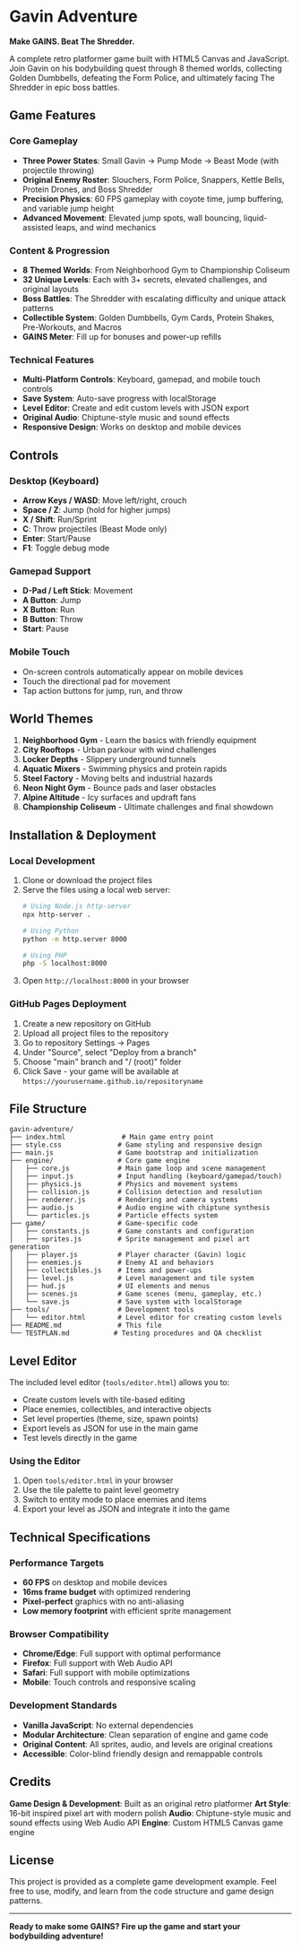 # Gavin Adventure
**Make GAINS. Beat The Shredder.**

A complete retro platformer game built with HTML5 Canvas and JavaScript. Join Gavin on his bodybuilding quest through 8 themed worlds, collecting Golden Dumbbells, defeating the Form Police, and ultimately facing The Shredder in epic boss battles.

## Game Features

### Core Gameplay
- **Three Power States**: Small Gavin → Pump Mode → Beast Mode (with projectile throwing)
- **Original Enemy Roster**: Slouchers, Form Police, Snappers, Kettle Bells, Protein Drones, and Boss Shredder
- **Precision Physics**: 60 FPS gameplay with coyote time, jump buffering, and variable jump height
- **Advanced Movement**: Elevated jump spots, wall bouncing, liquid-assisted leaps, and wind mechanics

### Content & Progression
- **8 Themed Worlds**: From Neighborhood Gym to Championship Coliseum
- **32 Unique Levels**: Each with 3+ secrets, elevated challenges, and original layouts  
- **Boss Battles**: The Shredder with escalating difficulty and unique attack patterns
- **Collectible System**: Golden Dumbbells, Gym Cards, Protein Shakes, Pre-Workouts, and Macros
- **GAINS Meter**: Fill up for bonuses and power-up refills

### Technical Features
- **Multi-Platform Controls**: Keyboard, gamepad, and mobile touch controls
- **Save System**: Auto-save progress with localStorage
- **Level Editor**: Create and edit custom levels with JSON export
- **Original Audio**: Chiptune-style music and sound effects
- **Responsive Design**: Works on desktop and mobile devices

## Controls

### Desktop (Keyboard)
- **Arrow Keys / WASD**: Move left/right, crouch
- **Space / Z**: Jump (hold for higher jumps)
- **X / Shift**: Run/Sprint
- **C**: Throw projectiles (Beast Mode only)
- **Enter**: Start/Pause
- **F1**: Toggle debug mode

### Gamepad Support
- **D-Pad / Left Stick**: Movement
- **A Button**: Jump
- **X Button**: Run
- **B Button**: Throw
- **Start**: Pause

### Mobile Touch
- On-screen controls automatically appear on mobile devices
- Touch the directional pad for movement
- Tap action buttons for jump, run, and throw

## World Themes

1. **Neighborhood Gym** - Learn the basics with friendly equipment
2. **City Rooftops** - Urban parkour with wind challenges  
3. **Locker Depths** - Slippery underground tunnels
4. **Aquatic Mixers** - Swimming physics and protein rapids
5. **Steel Factory** - Moving belts and industrial hazards
6. **Neon Night Gym** - Bounce pads and laser obstacles
7. **Alpine Altitude** - Icy surfaces and updraft fans
8. **Championship Coliseum** - Ultimate challenges and final showdown

## Installation & Deployment

### Local Development
1. Clone or download the project files
2. Serve the files using a local web server:
   ```bash
   # Using Node.js http-server
   npx http-server .
   
   # Using Python
   python -m http.server 8000
   
   # Using PHP
   php -S localhost:8000
   ```
3. Open `http://localhost:8000` in your browser

### GitHub Pages Deployment
1. Create a new repository on GitHub
2. Upload all project files to the repository
3. Go to repository Settings → Pages
4. Under "Source", select "Deploy from a branch"
5. Choose "main" branch and "/ (root)" folder
6. Click Save - your game will be available at `https://yourusername.github.io/repositoryname`

## File Structure
```
gavin-adventure/
├── index.html              # Main game entry point
├── style.css              # Game styling and responsive design
├── main.js                # Game bootstrap and initialization
├── engine/                # Core game engine
│   ├── core.js            # Main game loop and scene management
│   ├── input.js           # Input handling (keyboard/gamepad/touch)
│   ├── physics.js         # Physics and movement systems
│   ├── collision.js       # Collision detection and resolution
│   ├── renderer.js        # Rendering and camera systems
│   ├── audio.js           # Audio engine with chiptune synthesis
│   └── particles.js       # Particle effects system
├── game/                  # Game-specific code
│   ├── constants.js       # Game constants and configuration
│   ├── sprites.js         # Sprite management and pixel art generation
│   ├── player.js          # Player character (Gavin) logic
│   ├── enemies.js         # Enemy AI and behaviors
│   ├── collectibles.js    # Items and power-ups
│   ├── level.js           # Level management and tile system
│   ├── hud.js             # UI elements and menus
│   ├── scenes.js          # Game scenes (menu, gameplay, etc.)
│   └── save.js            # Save system with localStorage
├── tools/                 # Development tools
│   └── editor.html        # Level editor for creating custom levels
├── README.md              # This file
└── TESTPLAN.md           # Testing procedures and QA checklist
```

## Level Editor

The included level editor (`tools/editor.html`) allows you to:
- Create custom levels with tile-based editing
- Place enemies, collectibles, and interactive objects
- Set level properties (theme, size, spawn points)
- Export levels as JSON for use in the main game
- Test levels directly in the game

### Using the Editor
1. Open `tools/editor.html` in your browser
2. Use the tile palette to paint level geometry
3. Switch to entity mode to place enemies and items
4. Export your level as JSON and integrate it into the game

## Technical Specifications

### Performance Targets
- **60 FPS** on desktop and mobile devices
- **16ms frame budget** with optimized rendering
- **Pixel-perfect** graphics with no anti-aliasing
- **Low memory footprint** with efficient sprite management

### Browser Compatibility  
- **Chrome/Edge**: Full support with optimal performance
- **Firefox**: Full support with Web Audio API
- **Safari**: Full support with mobile optimizations
- **Mobile**: Touch controls and responsive scaling

### Development Standards
- **Vanilla JavaScript**: No external dependencies
- **Modular Architecture**: Clean separation of engine and game code
- **Original Content**: All sprites, audio, and levels are original creations
- **Accessible**: Color-blind friendly design and remappable controls

## Credits

**Game Design & Development**: Built as an original retro platformer
**Art Style**: 16-bit inspired pixel art with modern polish
**Audio**: Chiptune-style music and sound effects using Web Audio API
**Engine**: Custom HTML5 Canvas game engine

## License

This project is provided as a complete game development example. Feel free to use, modify, and learn from the code structure and game design patterns.

---

**Ready to make some GAINS? Fire up the game and start your bodybuilding adventure!**